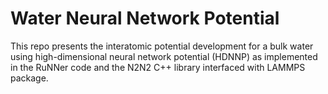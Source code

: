 # Water Neural Network Potential
This repo presents the interatomic potential development for a bulk water using high-dimensional neural network potential  (HDNNP) as implemented in the RuNNer code and the N2N2 C++ library interfaced with LAMMPS package.
